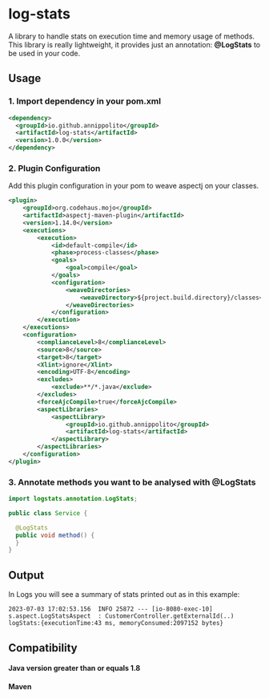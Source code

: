 # log-stats
A library to handle stats on execution time and memory usage of methods.
This library is really lightweight, it provides just an annotation: **@LogStats** to be used in your code.

## Usage

### 1. Import dependency in your pom.xml

```xml
<dependency>
  <groupId>io.github.annippolito</groupId>
  <artifactId>log-stats</artifactId>
  <version>1.0.0</version>
</dependency>
```
### 2. Plugin Configuration
Add this plugin configuration in your pom to weave aspectj on your classes.
```xml
<plugin>
    <groupId>org.codehaus.mojo</groupId>
    <artifactId>aspectj-maven-plugin</artifactId>
    <version>1.14.0</version>
    <executions>
        <execution>
            <id>default-compile</id>
            <phase>process-classes</phase>
            <goals>
                <goal>compile</goal>
            </goals>
            <configuration>
                <weaveDirectories>
                    <weaveDirectory>${project.build.directory}/classes</weaveDirectory>
                </weaveDirectories>
            </configuration>
        </execution>
    </executions>
    <configuration>
        <complianceLevel>8</complianceLevel>
        <source>8</source>
        <target>8</target>
        <Xlint>ignore</Xlint>
        <encoding>UTF-8</encoding>
        <excludes>
            <exclude>**/*.java</exclude>
        </excludes>
        <forceAjcCompile>true</forceAjcCompile>
        <aspectLibraries>
            <aspectLibrary>
                <groupId>io.github.annippolito</groupId>
                <artifactId>log-stats</artifactId>
            </aspectLibrary>
        </aspectLibraries>
    </configuration>
</plugin>
```

### 3. Annotate methods you want to be analysed with @LogStats

```Java
import logstats.annotation.LogStats;

public class Service {

  @LogStats
  public void method() {
  }
}
```

## Output
In Logs you will see a summary of stats printed out as in this example:

```
2023-07-03 17:02:53.156  INFO 25872 --- [io-8080-exec-10] s.aspect.LogStatsAspect  : CustomerController.getExternalId(..) logStats:{executionTime:43 ms, memoryConsumed:2097152 bytes}
```

## Compatibility
#### Java version greater than or equals  1.8
#### Maven
